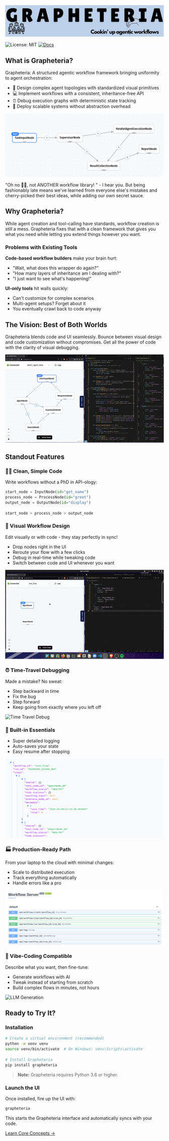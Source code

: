 <div align="center">
  <img src="docs/assets/grapheteria.png"/>
</div>

![License: MIT](https://img.shields.io/badge/License-MIT-yellow.svg)
[![Docs](https://img.shields.io/badge/docs-latest-blue)](https://beubax.github.io/Grapheteria/)

## What is Grapheteria?

Grapheteria: A structured agentic workflow framework bringing uniformity to agent orchestration:
- 🎨 Design complex agent topologies with standardized visual primitives
- 💻 Implement workflows with a consistent, inheritance-free API
- ⏰ Debug execution graphs with deterministic state tracking
- 🚀 Deploy scalable systems without abstraction overhead

<div align="center">
  <img src="docs/assets/workflow-concept.png" width="750"/>
</div>

"Oh no 😵‍💫, not ANOTHER workflow library! " - I hear you. But being fashionably late means we've learned from everyone else's mistakes and cherry-picked their best ideas, while adding our own secret sauce.

## Why Grapheteria?

While agent creation and tool-calling have standards, workflow creation is still a mess. Grapheteria fixes that with a clean framework that gives you what you need while letting you extend things however you want.

### Problems with Existing Tools

**Code-based workflow builders** make your brain hurt:
- "Wait, what does this wrapper do again?" 
- "How many layers of inheritance am I dealing with?"
- "I just want to see what's happening!"

**UI-only tools** hit walls quickly:
- Can't customize for complex scenarios
- Multi-agent setups? Forget about it
- You eventually crawl back to code anyway

## The Vision: Best of Both Worlds

Grapheteria blends code and UI seamlessly. Bounce between visual design and code customization without compromises. Get all the power of code with the clarity of visual debugging.

![Code-UI Sync](docs/assets/workflow.png)
<!-- An animated GIF showing changes in code immediately reflected in the UI and vice versa -->

## Standout Features

### 👨‍💻 Clean, Simple Code
Write workflows without a PhD in API-ology:

```python
start_node = InputNode(id="get_name")
process_node = ProcessNode(id="greet")
output_node = OutputNode(id="display")

start_node > process_node > output_node
```

### 🎨 Visual Workflow Design
Edit visually or with code - they stay perfectly in sync!
- Drop nodes right in the UI
- Reroute your flow with a few clicks
- Debug in real-time while tweaking code
- Switch between code and UI whenever you want

![Workflow Editor](docs/assets/code_sync.gif)
<!-- A screenshot of the Grapheteria workflow editor with nodes, edges, and a properties panel -->

### ⏰ Time-Travel Debugging
Made a mistake? No sweat:
- Step backward in time
- Fix the bug
- Step forward
- Keep going from exactly where you left off

![Time Travel Debug](docs/assets/debug.gif)
<!-- An animated GIF showing someone debugging, going back in time, fixing a node, and continuing -->

### 🧰 Built-in Essentials
- Super detailed logging
- Auto-saves your state
- Easy resume after stopping

![Logging Demo](docs/assets/tracking.png)
<!-- A screenshot showing logs and state persistence in action -->

### 🏭 Production-Ready Path
From your laptop to the cloud with minimal changes:
- Scale to distributed execution
- Track everything automatically
- Handle errors like a pro

![Scaling Diagram](docs/assets/scaling.png)
<!-- An illustration showing workflow scaling from local to distributed environments -->

### 🤖 Vibe-Coding Compatible
Describe what you want, then fine-tune:
- Generate workflows with AI
- Tweak instead of starting from scratch
- Build complex flows in minutes, not hours

![LLM Generation](docs/assets/llm_generate.gif)
<!-- An animated GIF showing a text prompt being turned into a workflow -->

## Ready to Try It?

### Installation

```bash
# Create a virtual environment (recommended)
python -m venv venv
source venv/bin/activate  # On Windows: venv\Scripts\activate

# Install Grapheteria
pip install grapheteria
```

> **Note:** Grapheteria requires Python 3.6 or higher.

### Launch the UI

Once installed, fire up the UI with:

```bash
grapheteria
```

This starts the Grapheteria interface and automatically syncs with your code.

<div class="d-flex justify-content-center mt-4">
  <a href="Core" class="btn btn-primary btn-sm px-2 py-2 mb-4">Learn Core Concepts →</a>
</div>